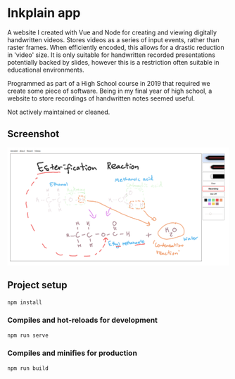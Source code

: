 # Inkplain app
A website I created with Vue and Node for creating and viewing digitally handwritten videos. Stores videos as a series of input events, rather than raster frames. When efficiently encoded, this allows for a drastic reduction in 'video' size. It is only suitable for handwritten recorded presentations potentially backed by slides, however this is a restriction often suitable in educational environments.

Programmed as part of a High School course in 2019 that required we create some piece of software. Being in my final year of high school, a website to store recordings of handwritten notes seemed useful.

Not actively maintained or cleaned.

## Screenshot
![Screenshot](/src/assets/screen.png)

## Project setup
```
npm install
```

### Compiles and hot-reloads for development
```
npm run serve
```

### Compiles and minifies for production
```
npm run build
```
